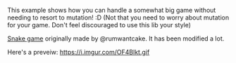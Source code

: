 This example shows how you can handle a somewhat big game without needing to resort to mutation! :D
(Not that you need to worry about mutation for your game. Don't feel discouraged to use this lib your style)

[Snake game](https://codeberg.org/rumwantscake/snake) originally made by @rumwantcake. It has been modified a lot.

Here's a preveiw:
https://i.imgur.com/OF4Blkt.gif